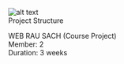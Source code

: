 ![alt text](https://github.com/mavu2451/nhom19-webrausach/blob/main/readme/Screenshot%202023-12-08%20102232.png)
 <br />Project Structure  <br />

WEB RAU SACH (Course Project)  <br />
Member: 2  <br />
Duration: 3 weeks  <br />



